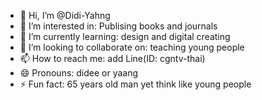 - 👋 Hi, I’m @Didi-Yahng
- 👀 I’m interested in: Publising books and journals
- 🌱 I’m currently learning: design and digital creating
- 💞️ I’m looking to collaborate on: teaching young people
- 📫 How to reach me: add Line(ID: cgntv-thai)
- 😄 Pronouns: didee or yaang
- ⚡ Fun fact: 65 years old man yet think like young people

<!---
Didi-Yahng/Didi-Yahng is a ✨ special ✨ repository because its `README.md` (this file) appears on your GitHub profile.
You can click the Preview link to take a look at your changes.
--->
